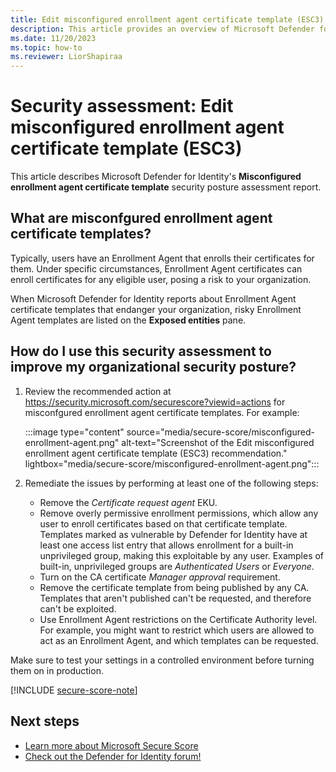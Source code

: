 ```yaml
---
title: Edit misconfigured enrollment agent certificate template (ESC3) | Microsoft Defender for Identity
description: This article provides an overview of Microsoft Defender for Identity's misconfigured enrollment agent certificate template security posture assessment report.
ms.date: 11/20/2023
ms.topic: how-to
ms.reviewer: LiorShapiraa
---
```


# Security assessment: Edit misconfigured enrollment agent certificate template (ESC3)

This article describes Microsoft Defender for Identity's **Misconfigured enrollment agent certificate template** security posture assessment report.

## What are misconfgured enrollment agent certificate templates?

Typically, users have an Enrollment Agent that enrolls their certificates for them. Under specific circumstances, Enrollment Agent certificates can enroll certificates for any eligible user, posing a risk to your organization. 

When Microsoft Defender for Identity reports about Enrollment Agent certificate templates that endanger your organization, risky Enrollment Agent templates are listed on the **Exposed entities** pane.

## How do I use this security assessment to improve my organizational security posture?

1. Review the recommended action at <https://security.microsoft.com/securescore?viewid=actions> for misconfgured enrollment agent certificate templates.  For example:

    :::image type="content" source="media/secure-score/misconfigured-enrollment-agent.png" alt-text="Screenshot of the Edit misconfigured enrollment agent certificate template (ESC3) recommendation." lightbox="media/secure-score/misconfigured-enrollment-agent.png":::

1. Remediate the issues by performing at least one of the following steps:

    - Remove the *Certificate request agent* EKU.
    - Remove overly permissive enrollment permissions, which allow any user to enroll certificates based on that certificate template. Templates marked as vulnerable by Defender for Identity have at least one access list entry that allows enrollment for a built-in unprivileged group, making this exploitable by any user. Examples of built-in, unprivileged groups are *Authenticated Users* or *Everyone*.
    - Turn on the CA certificate *Manager approval* requirement.
    - Remove the certificate template from being published by any CA. Templates that aren't published can't be requested, and therefore can't be exploited.
    - Use Enrollment Agent restrictions on the Certificate Authority level. For example, you might want to restrict which users are allowed to act as an Enrollment Agent, and which templates can be requested.

Make sure to test your settings in a controlled environment before turning them on in production.

[!INCLUDE [secure-score-note](../includes/secure-score-note.md)]


## Next steps

- [Learn more about Microsoft Secure Score](/microsoft-365/security/defender/microsoft-secure-score)
- [Check out the Defender for Identity forum!](<https://aka.ms/MDIcommunity>)
